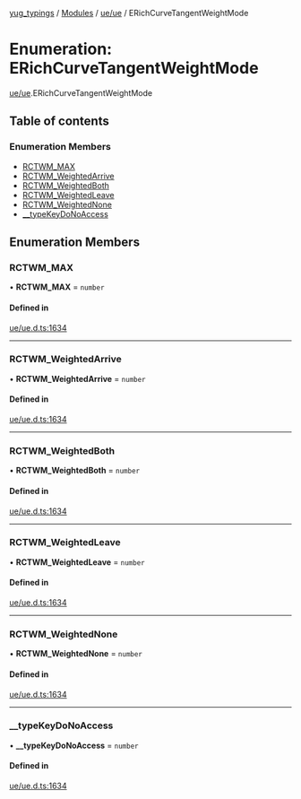 [yug_typings](../README.md) / [Modules](../modules.md) / [ue/ue](../modules/ue_ue.md) / ERichCurveTangentWeightMode

# Enumeration: ERichCurveTangentWeightMode

[ue/ue](../modules/ue_ue.md).ERichCurveTangentWeightMode

## Table of contents

### Enumeration Members

- [RCTWM\_MAX](ue_ue.ERichCurveTangentWeightMode.md#rctwm_max)
- [RCTWM\_WeightedArrive](ue_ue.ERichCurveTangentWeightMode.md#rctwm_weightedarrive)
- [RCTWM\_WeightedBoth](ue_ue.ERichCurveTangentWeightMode.md#rctwm_weightedboth)
- [RCTWM\_WeightedLeave](ue_ue.ERichCurveTangentWeightMode.md#rctwm_weightedleave)
- [RCTWM\_WeightedNone](ue_ue.ERichCurveTangentWeightMode.md#rctwm_weightednone)
- [\_\_typeKeyDoNoAccess](ue_ue.ERichCurveTangentWeightMode.md#__typekeydonoaccess)

## Enumeration Members

### RCTWM\_MAX

• **RCTWM\_MAX** = `number`

#### Defined in

[ue/ue.d.ts:1634](https://github.com/YugMetaverse/yug_typings/blob/b7d9b19/ue/ue.d.ts#L1634)

___

### RCTWM\_WeightedArrive

• **RCTWM\_WeightedArrive** = `number`

#### Defined in

[ue/ue.d.ts:1634](https://github.com/YugMetaverse/yug_typings/blob/b7d9b19/ue/ue.d.ts#L1634)

___

### RCTWM\_WeightedBoth

• **RCTWM\_WeightedBoth** = `number`

#### Defined in

[ue/ue.d.ts:1634](https://github.com/YugMetaverse/yug_typings/blob/b7d9b19/ue/ue.d.ts#L1634)

___

### RCTWM\_WeightedLeave

• **RCTWM\_WeightedLeave** = `number`

#### Defined in

[ue/ue.d.ts:1634](https://github.com/YugMetaverse/yug_typings/blob/b7d9b19/ue/ue.d.ts#L1634)

___

### RCTWM\_WeightedNone

• **RCTWM\_WeightedNone** = `number`

#### Defined in

[ue/ue.d.ts:1634](https://github.com/YugMetaverse/yug_typings/blob/b7d9b19/ue/ue.d.ts#L1634)

___

### \_\_typeKeyDoNoAccess

• **\_\_typeKeyDoNoAccess** = `number`

#### Defined in

[ue/ue.d.ts:1634](https://github.com/YugMetaverse/yug_typings/blob/b7d9b19/ue/ue.d.ts#L1634)
